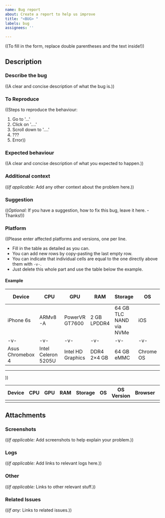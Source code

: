 ```yaml
---
name: Bug report
about: Create a report to help us improve
title: "<BUG> "
labels: bug
assignees: ''

---
```


((To fill in the form, replace double parentheses and the text inside!))

## Description

### Describe the bug
((A clear and concise description of what the bug is.))

### To Reproduce
((Steps to reproduce the behaviour:
1. Go to '...'
2. Click on '....'
3. Scroll down to '....'
4. ???
5. Error))

### Expected behaviour
((A clear and concise description of what you expected to happen.))

### Additional context
((*If applicable:*
Add any other context about the problem here.))

### Suggestion
((*Optional:*
If you have a suggestion, how to fix this bug, leave it here. - Thanks!))

### Platform
((Please enter affected platforms and versions, one per line.

- Fill in the table as detailed as you can.
- You can add new rows by copy-pasting the last empty row.
- You can indicate that individual cells are equal to the one directly above them with `-v-`.
- Just delete this whole part and use the table below the example.

#### Example

|Device				|CPU				|GPU				|RAM		|Storage				|OS			|OS Version		|Browser|Browser Version|Software Version	|
|---				|---				|---				|---		|---					|---		|---			|---	|---			|---				|
|iPhone 6s			|ARMv8-A			|PowerVR GT7600		|2 GB LPDDR4|64 GB TLC NAND via NVMe|iOS		|15.6			|Safari	|15.6			|01.42.00-r			|
| -v-				| -v-				| -v-				| -v-		| -v-					|-v-		|-v-			|Opera	|3.3.3			|-v-				|
|Asus Chromebox 4	|Intel Celeron 5205U|Intel HD Graphics	|DDR4 2×4 GB|64 GB eMMC				|Chrome OS	|103.0.5050.132	|Chrome	|103.0.5060		|-v-				|

---

))

|Device				|CPU				|GPU				|RAM		|Storage				|OS			|OS Version		|Browser|Browser Version|Software Version	|
|---				|---				|---				|---		|---					|---		|---			|---	|---			|---				|
|					|					|					|			|						|			|				|		|				|					|

## Attachments

### Screenshots
((*If applicable:*
Add screenshots to help explain your problem.))

### Logs
((*If applicable:*
Add links to relevant logs here.))

### Other
((*If applicable:*
Links to other relevant stuff.))

### Related Issues
((*If any:*
Links to related issues.))
